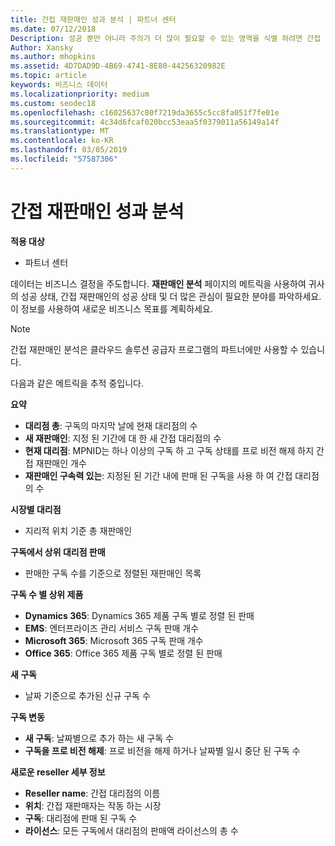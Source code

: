 ```yaml
---
title: 간접 재판매인 성과 분석 | 파트너 센터
ms.date: 07/12/2018
Description: 성공 뿐만 아니라 주의가 더 많이 필요할 수 있는 영역을 식별 하려면 간접 대리점의 성능에 대 한 데이터를 가져옵니다.
Author: Xansky
ms.author: mhopkins
ms.assetid: 4D7DAD9D-4B69-4741-8E80-44256320982E
ms.topic: article
keywords: 비즈니스 데이터
ms.localizationpriority: medium
ms.custom: seodec18
ms.openlocfilehash: c16025637c80f7219da3655c5cc8fa051f7fe01e
ms.sourcegitcommit: 4c34d6fcaf020bcc53eaa5f0379011a56149a14f
ms.translationtype: MT
ms.contentlocale: ko-KR
ms.lasthandoff: 03/05/2019
ms.locfileid: "57587306"
---
```

# <a name="analyze-indirect-resellers-performance"></a>간접 재판매인 성과 분석 

**적용 대상**
- 파트너 센터

데이터는 비즈니스 결정을 주도합니다. **재판매인 분석** 페이지의 메트릭을 사용하여 귀사의 성공 상태, 간접 재판매인의 성공 상태 및 더 많은 관심이 필요한 분야를 파악하세요. 이 정보를 사용하여 새로운 비즈니스 목표를 계획하세요.

> [!NOTE]
> 간접 재판매인 분석은 클라우드 솔루션 공급자 프로그램의 파트너에만 사용할 수 있습니다.

다음과 같은 메트릭을 추적 중입니다.

**요약**  
 - **대리점 총**: 구독의 마지막 날에 현재 대리점의 수  
 - **새 재판매인**: 지정 된 기간에 대 한 새 간접 대리점의 수  
 - **현재 대리점**: MPNID는 하나 이상의 구독 하 고 구독 상태를 프로 비전 해제 하지 간접 재판매인 개수  
 - **재판매인 구속력 있는**: 지정된 된 기간 내에 판매 된 구독을 사용 하 여 간접 대리점의 수  

**시장별 대리점**  
 - 지리적 위치 기준 총 재판매인  

**구독에서 상위 대리점 판매**
 - 판매한 구독 수를 기준으로 정렬된 재판매인 목록  

**구독 수 별 상위 제품**  
 - **Dynamics 365**: Dynamics 365 제품 구독 별로 정렬 된 판매  
 - **EMS**: 엔터프라이즈 관리 서비스 구독 판매 개수  
 - **Microsoft 365**: Microsoft 365 구독 판매 개수  
 - **Office 365**: Office 365 제품 구독 별로 정렬 된 판매  

**새 구독**  
 - 날짜 기준으로 추가된 신규 구독 수  

**구독 변동**  
 - **새 구독**: 날짜별으로 추가 하는 새 구독 수  
 - **구독을 프로 비전 해제**: 프로 비전을 해제 하거나 날짜별 일시 중단 된 구독 수  

**새로운 reseller 세부 정보**  
 - **Reseller name**: 간접 대리점의 이름  
 - **위치**: 간접 재판매자는 작동 하는 시장  
 - **구독**: 대리점에 판매 된 구독 수  
 - **라이선스**: 모든 구독에서 대리점의 판매액 라이선스의 총 수  
  
  